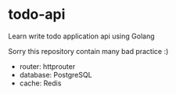 # todo-api
Learn write todo application api using Golang

Sorry this repository contain many bad practice :)
- router: httprouter
- database: PostgreSQL
- cache: Redis
